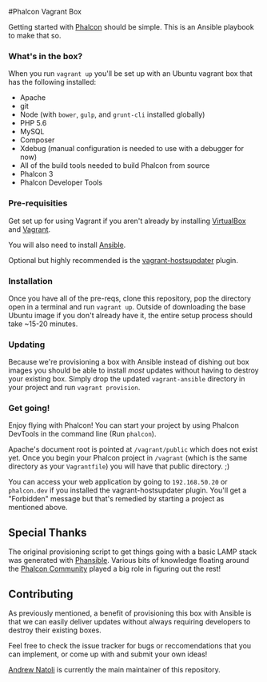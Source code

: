 #Phalcon Vagrant Box

Getting started with [Phalcon](phalconphp.com) should be simple. This is an Ansible playbook to make that so.


### What's in the box?
When you run `vagrant up` you'll be set up with an Ubuntu vagrant box that has the following installed:

- Apache
- git
- Node (with `bower`, `gulp`, and `grunt-cli` installed globally)
- PHP 5.6
- MySQL
- Composer
- Xdebug (manual configuration is needed to use with a debugger for now)
- All of the build tools needed to build Phalcon from source
- Phalcon 3
- Phalcon Developer Tools

### Pre-requisities 
Get set up for using Vagrant if you aren't already by installing [VirtualBox](https://www.virtualbox.org/wiki/Downloads) and [Vagrant](https://www.vagrantup.com/downloads.html).

You will also need to install [Ansible](http://docs.ansible.com/ansible/intro_installation.html).

Optional but highly recommended is the [vagrant-hostsupdater](https://github.com/cogitatio/vagrant-hostsupdater) plugin.

### Installation
Once you have all of the pre-reqs, clone this repository, pop the directory open in a terminal and run `vagrant up`. Outside of downloading the base Ubuntu image if you don't already have it, the entire setup process should take ~15-20 minutes.

### Updating
Because we're provisioning a box with Ansible instead of dishing out box images you should be able to install _most_ updates without having to destroy your existing box. Simply drop the updated `vagrant-ansible` directory in your project and run `vagrant provision`.

### Get going!

Enjoy flying with Phalcon! You can start your project by using Phalcon DevTools in the command line (Run `phalcon`).

Apache's document root is pointed at `/vagrant/public` which does not exist yet. Once you begin your Phalcon project in `/vagrant` (which is the same directory as your `Vagrantfile`) you will have that public directory. ;) 

You can access your web application by going to `192.168.50.20` or `phalcon.dev` if you installed the vagrant-hostsupdater plugin. You'll get a "Forbidden" message but that's remedied by starting a project as mentioned above.

## Special Thanks
The original provisioning script to get things going with a basic LAMP stack was generated with [Phansible](http://phansible.com/). Various bits of knowledge floating around the [Phalcon Community](https://forum.phalconphp.com/) played a big role in figuring out the rest!

## Contributing
As previously mentioned, a benefit of provisioning this box with Ansible is that we can easily deliver updates without always requiring developers to destroy their existing boxes.

Feel free to check the issue tracker for bugs or reccomendations that you can implement, or come up with and submit your own ideas!

[Andrew Natoli](https://github.com/AndrewNatoli) is currently the main maintainer of this repository.